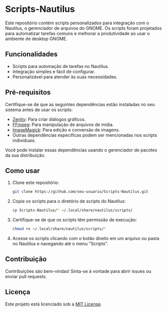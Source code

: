 # Scripts-Nautilus

Este repositório contém scripts personalizados para integração com o Nautilus, o gerenciador de arquivos do GNOME. Os scripts foram projetados para automatizar tarefas comuns e melhorar a produtividade ao usar o ambiente de desktop GNOME.

## Funcionalidades

- Scripts para automação de tarefas no Nautilus.
- Integração simples e fácil de configurar.
- Personalizável para atender às suas necessidades.

## Pré-requisitos

Certifique-se de que as seguintes dependências estão instaladas no seu sistema antes de usar os scripts:

- [Zenity](https://help.gnome.org/users/zenity/stable/): Para criar diálogos gráficos.
- [FFmpeg](https://ffmpeg.org/): Para manipulação de arquivos de mídia.
- [ImageMagick](https://imagemagick.org/): Para edição e conversão de imagens.
- Outras dependências específicas podem ser mencionadas nos scripts individuais.

Você pode instalar essas dependências usando o gerenciador de pacotes da sua distribuição.

## Como usar

1. Clone este repositório:
    ```bash
    git clone https://github.com/seu-usuario/Scripts-Nautilus.git
    ```
2. Copie os scripts para o diretório de scripts do Nautilus:
    ```bash
    cp Scripts-Nautilus/* ~/.local/share/nautilus/scripts/
    ```
3. Certifique-se de que os scripts têm permissão de execução:
    ```bash
    chmod +x ~/.local/share/nautilus/scripts/*
    ```
4. Acesse os scripts clicando com o botão direito em um arquivo ou pasta no Nautilus e navegando até o menu "Scripts".

## Contribuição

Contribuições são bem-vindas! Sinta-se à vontade para abrir issues ou enviar pull requests.

## Licença

Este projeto está licenciado sob a [MIT License](LICENSE).